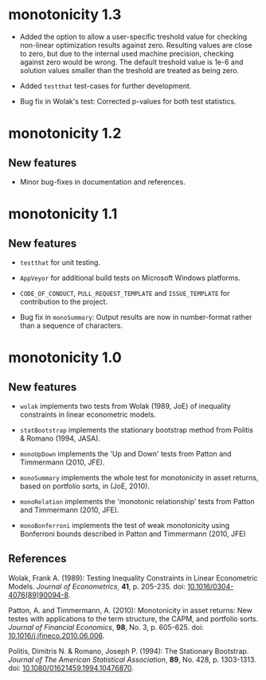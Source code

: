 # monotonicity 1.3

* Added the option to allow a user-specific treshold value for checking non-linear optimization results against zero. Resulting values are close to zero, but due to the internal used machine precision, checking against zero would be wrong. The default treshold value is 1e-6 and solution values smaller than the treshold are treated as being zero. 

* Added `testthat` test-cases for further development.

* Bug fix in Wolak's test: Corrected p-values for both test statistics.

# monotonicity 1.2
## New features

* Minor bug-fixes in documentation and references.

# monotonicity 1.1
## New features

* `testthat` for unit testing.

* `AppVeyor` for additional build tests on Microsoft Windows platforms.

* `CODE_OF_CONDUCT`, `PULL_REQUEST_TEMPLATE` and `ISSUE_TEMPLATE` for contribution to the project.

* Bug fix in `monoSummary`: Output results are now in number-format rather than a sequence of characters.

# monotonicity 1.0
## New features

* `wolak` implements two tests from Wolak (1989, JoE) of inequality constraints in linear econometric models.

* `statBootstrap` implements the stationary bootstrap method from Politis & Romano (1994, JASA). 

* `monoUpDown` implements the 'Up and Down' tests from Patton and Timmermann (2010, JFE).

* `monoSummary` implements the whole test for monotonicity in asset returns, based on portfolio sorts, in (JoE, 2010).

* `monoRelation` implements the 'monotonic relationship' tests from Patton and Timmermann (2010, JFE).

* `monoBonferroni` implements the test of weak monotonicity using Bonferroni bounds described in Patton and Timmermann (2010, JFE)

## References
  Wolak, Frank A. (1989):
  Testing Inequality Constraints in Linear Econometric Models.
  *Journal of Econometrics*, **41**, p. 205-235.
  doi: [10.1016/0304-4076(89)90094-8](https://doi.org/10.1016/0304-4076(89)90094-8).
  
   Patton, A. and Timmermann, A. (2010):
  Monotonicity in asset returns: New testes with applications to the term structure, the CAPM, and portfolio sorts.
  *Journal of Financial Economics*, **98**, No. 3, p. 605-625.
  doi: [10.1016/j.jfineco.2010.06.006](https://doi.org/10.1016/j.jfineco.2010.06.006).
  
  Politis, Dimitris N. & Romano, Joseph P. (1994): The Stationary Bootstrap.
  *Journal of The American Statistical Association*,
  **89**, No. 428, p. 1303-1313. doi: [10.1080/01621459.1994.10476870](https://doi.org/10.1080/01621459.1994.10476870).
